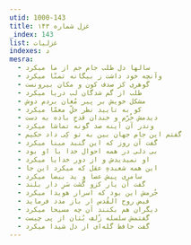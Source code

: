 ```yaml
---
utid: 1000-143
title: غزل شماره ۱۴۳
_index: 143
list: غزلیات
indexes: د
mesra:
  - سالها دل طلب جام جم از ما میکرد
  - وآنچه خود داشت ز بیگانه تمنّا میکرد
  - گوهری کز صدف کون و مکان بیرونست
  - طلب از گم شدگان لب دریا میکرد
  - مشکل خویش بر پیر مُغان بردم دوش
  - کو به تایید نظر حلِّ معمّا میکرد
  - دیدمش خُرّم و خندان قدحِ باده به دست
  - وندر آن آینه صد گونه تماشا میکرد
  - گفتم این جام جهان بین به تو کِی داد حکیم
  - گفت آن روز که این گنبد مینا میکرد
  - بی دلی در همه احوال خدا با او بود
  - او نمیدیدش و از دور خدایا میکرد
  - این همه شعبدهِ عقل که میکرد این جا
  - سامری پیش عصا و ید بیضا میکرد
  - گفت آن یار کزو گشت سَرِ دار بلند
  - جُرمش این بود که اسرار هویدا میکرد
  - فیض روح القُدس ار باز مدد فرماید
  - دیگران هم بکنند آن چه مسیحا میکرد
  - گفتمش سلسله زُلف بُتان از پی چیست
  - گفت حافظ گله‌ای از دل شیدا میکرد
---
```

